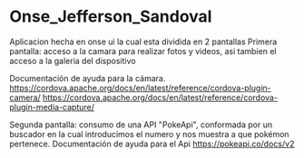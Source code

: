 # Onse_Jefferson_Sandoval
 
Aplicacion hecha en onse ui la cual esta dividida en 2 pantallas
Primera pantalla: acceso a la camara para realizar fotos y videos, asi tambien el acceso a la galeria del dispositivo

Documentación de ayuda para la cámara.
https://cordova.apache.org/docs/en/latest/reference/cordova-plugin-camera/
https://cordova.apache.org/docs/en/latest/reference/cordova-plugin-media-capture/

Segunda pantalla: consumo de una API "PokeApi", conformada por un buscador en la cual introducimos el numero y nos muestra a que pokémon pertenece.
Documentación de ayuda para el Api
https://pokeapi.co/docs/v2
